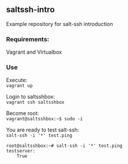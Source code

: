 ## saltssh-intro
Example repository for salt-ssh introduction  

### Requirements:
Vagrant and Virtualbox  

### Use
Execute:  
`vagrant up`  

Login to saltsshbox:  
`vagrant ssh saltsshbox`  

Become root:  
`vagrant@saltsshbox:~$ sudo -i`

You are ready to test salt-ssh:   
`salt-ssh -i '*' test.ping`

```
root@saltsshbox:~# salt-ssh -i '*' test.ping
testserver:
    True
```
